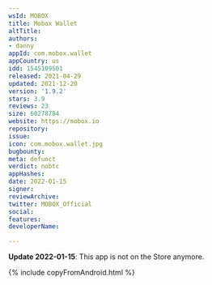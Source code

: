 ```yaml
---
wsId: MOBOX
title: Mobox Wallet
altTitle: 
authors:
- danny
appId: com.mobox.wallet
appCountry: us
idd: 1545109501
released: 2021-04-29
updated: 2021-12-20
version: '1.9.2'
stars: 3.9
reviews: 23
size: 60278784
website: https://mobox.io
repository: 
issue: 
icon: com.mobox.wallet.jpg
bugbounty: 
meta: defunct
verdict: nobtc
appHashes: 
date: 2022-01-15
signer: 
reviewArchive: 
twitter: MOBOX_Official
social: 
features: 
developerName: 

---
```


**Update 2022-01-15**: This app is not on the Store anymore.

{% include copyFromAndroid.html %}

